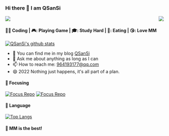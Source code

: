 ### Hi there 👋 I am QSanSi

<p><img src="https://count.getloli.com/get/@github.readme"></a><img src="https://weather-icon.journeyad.repl.co/@binzhou?v=1" align="right"></p>

####  👨‍💻  Coding  |  🎮:  Playing Game  |  🎓:  Study Hard  |  🍖:  Eating  |  😘:  Love MM

[![QSanSi's github stats](https://github-readme-stats-ten-gilt.vercel.app/api?username=QSanSi&show_icons=true)](https://github-readme-stats-ten-gilt.vercel.app)


- 👯 You can find me in my blog  [QSanSi](https://www.cnblogs.com/qsswxm/) 
- 💬 Ask me about anything as long as I can
- 📫 How to reach me: 964193177@qq.com
- 😄 2022 Nothing just happens, it's all part of a plan.


####  :rainbow:  Focusing

[![Focus Repo](https://github-readme-stats-ten-gilt.vercel.app/api/pin/?username=QSanSi&repo=computerese-cross-references)](https://github.com/QSanSi/computerese-cross-references)
[![Focus Repo](https://github-readme-stats-ten-gilt.vercel.app/api/pin/?username=QSanSi&repo=AlgoSolutions)](https://github.com/QSanSi/AlgoSolutions)


####  :hammer:  Language

[![Top Langs](https://github-readme-stats-ten-gilt.vercel.app/api/top-langs/?username=QSanSi&hide=html,css)](https://github.com/QSanSi)

####  :sparkling_heart:  MM is the best!
